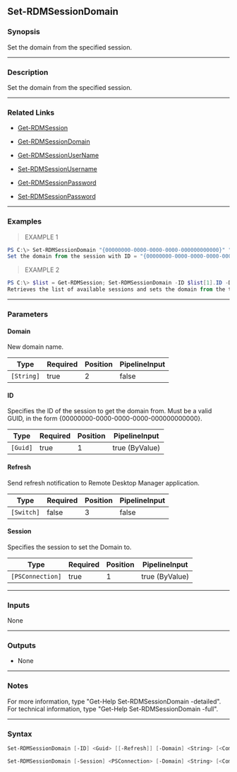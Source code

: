 Set-RDMSessionDomain
--------------------

### Synopsis
Set the domain from the specified session.

---

### Description

Set the domain from the specified session.

---

### Related Links
* [Get-RDMSession](Get-RDMSession)

* [Get-RDMSessionDomain](Get-RDMSessionDomain)

* [Get-RDMSessionUserName](Get-RDMSessionUserName)

* [Set-RDMSessionUsername](Set-RDMSessionUsername)

* [Get-RDMSessionPassword](Get-RDMSessionPassword)

* [Set-RDMSessionPassword](Set-RDMSessionPassword)

---

### Examples
> EXAMPLE 1

```PowerShell
PS C:\> Set-RDMSessionDomain "{00000000-0000-0000-0000-000000000000}" "MyOtherDomain.com"
Set the domain from the session with ID = "{00000000-0000-0000-0000-000000000000}".
```
> EXAMPLE 2

```PowerShell
PS C:\> $list = Get-RDMSession; Set-RDMSessionDomain -ID $list[1].ID -Domain "MyOtherDomain.com" -Refresh
Retrieves the list of available sessions and sets the domain from the the second element in the list with UI refresh.
```

---

### Parameters
#### **Domain**
New domain name.

|Type      |Required|Position|PipelineInput|
|----------|--------|--------|-------------|
|`[String]`|true    |2       |false        |

#### **ID**
Specifies the ID of the session to get the domain from.
Must be a valid GUID, in the form {00000000-0000-0000-0000-000000000000}.

|Type    |Required|Position|PipelineInput |
|--------|--------|--------|--------------|
|`[Guid]`|true    |1       |true (ByValue)|

#### **Refresh**
Send refresh notification to Remote Desktop Manager application.

|Type      |Required|Position|PipelineInput|
|----------|--------|--------|-------------|
|`[Switch]`|false   |3       |false        |

#### **Session**
Specifies the session to set the Domain to.

|Type            |Required|Position|PipelineInput |
|----------------|--------|--------|--------------|
|`[PSConnection]`|true    |1       |true (ByValue)|

---

### Inputs
None

---

### Outputs
* None

---

### Notes
For more information, type "Get-Help Set-RDMSessionDomain -detailed". For technical information, type "Get-Help Set-RDMSessionDomain -full".

---

### Syntax
```PowerShell
Set-RDMSessionDomain [-ID] <Guid> [[-Refresh]] [-Domain] <String> [<CommonParameters>]
```
```PowerShell
Set-RDMSessionDomain [-Session] <PSConnection> [-Domain] <String> [<CommonParameters>]
```
